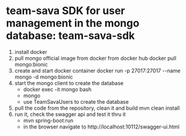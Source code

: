 # team-sava SDK for user management in the mongo database: team-sava-sdk
1. install docker
2. pull mongo official image from docker from docker hub
     docker pull mongo:bionic
3. create and start docker container
     docker run -p 27017:27017 --name mongo -d mongo:bionic
4. start the mongo client to create the database
     - docker exec -it mongo bash
     - mongo
     - use TeamSavaUsers to create the database
5. pull the code from the repository, clean it and build
     mvn clean install
6. run it, check the swagger api and test it thru it
     - mvn spring-boot:run
     - in the browser navigate to http://localhost:10112/swagger-ui.html

